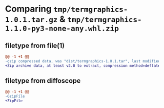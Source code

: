 # Comparing `tmp/termgraphics-1.0.1.tar.gz` & `tmp/termgraphics-1.1.0-py3-none-any.whl.zip`

## filetype from file(1)

```diff
@@ -1 +1 @@
-gzip compressed data, was "dist/termgraphics-1.0.1.tar", last modified: Thu Mar 28 08:15:32 2019, max compression
+Zip archive data, at least v2.0 to extract, compression method=deflate
```

## filetype from diffoscope

```diff
@@ -1 +1 @@
-GzipFile
+ZipFile
```

